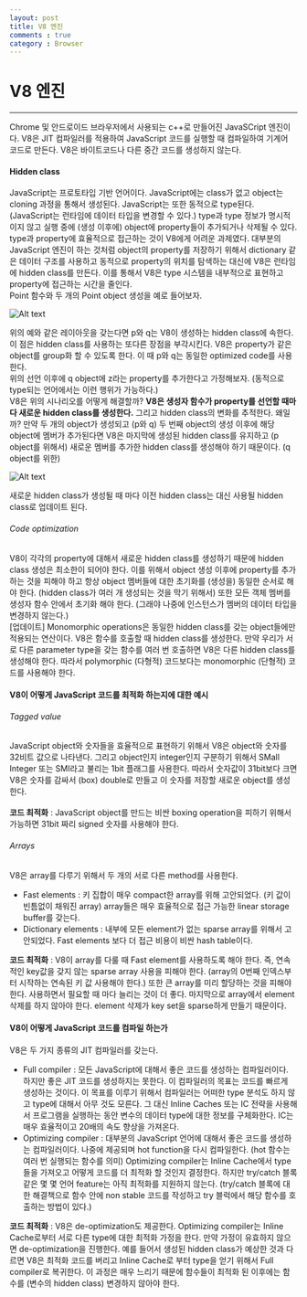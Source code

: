 ```yaml
---
layout: post
title: V8 엔진
comments : true
category : Browser
---
```



# V8 엔진
***
Chrome 및 안드로이드 브라우저에서 사용되는 c++로 만들어진 JavaSCript 엔진이다. V8은 JIT 컴파일러를 적용하여 JavaScript 코드를 실행할 때 컴파일하여 기계어 코드로 만든다. V8은 바이트코드나 다른 중간 코드를 생성하지 않는다.

#### Hidden class 
JavaScript는 프로토타입 기반 언어이다. JavaScript에는 class가 없고 object는 cloning 과정을 통해서 생성된다. JavaScript는 또한 동적으로 type된다. (JavaScript는 런타임에 데이터 타입을 변경할 수 있다.) type과 type 정보가 명시적이지 않고 실행 중에 (생성 이후에) object에 property들이 추가되거나 삭제될 수 있다. type과 property에 효율적으로 접근하는 것이 V8에게 어려운 과제였다. 대부분의 JavaScript 엔진이 하는 것처럼  object의 property를 저장하기 위해서 dictionary 같은 데이터 구조를 사용하고 동적으로 property의 위치를 탐색하는 대신에 V8은 런타임에 hidden class를 만든다. 이를 통해서 V8은 type 시스템을 내부적으로 표현하고 property에 접근하는 시간을 줄인다.
<br/>
Point 함수와 두 개의 Point object 생성을 예로 들어보자.

![Alt text](https://github.com/pwn3r/project_71/blob/master/week1/3ffr3s/hidden_class.JPG)

위의 예와 같은 레이아웃을 갖는다면 p와 q는 V8이 생성하는 hidden class에 속한다. 이 점은 hidden class를 사용하는 또다른 장점을 부각시킨다. V8은 property가 같은 object를 group화 할 수 있도록 한다. 이 때 p와 q는 동일한 optimized code를 사용한다. 
<br/>
위의 선언 이후에 q object에 z라는 property를 추가한다고 가정해보자. (동적으로 type되는 언어에서는 이런 행위가 가능하다.)
<br/>
V8은 위의 시나리오를 어떻게 해결할까? __V8은 생성자 함수가 property를 선언할 때마다 새로운 hidden class를 생성한다.__ 그리고 hidden class의 변화를 추적한다. 왜일까? 만약 두 개의 object가 생성되고 (p와 q) 두 번째 object의 생성 이후에 해당 object에 멤버가 추가된다면 V8은 마지막에 생성된 hidden class를 유지하고 (p object를 위해서) 새로운 멤버를 추가한 hidden class를 생성해야 하기 때문이다. (q object를 위한)   

![Alt text](https://github.com/pwn3r/project_71/blob/master/week1/3ffr3s/hidden_class2.JPG)

새로운 hidden class가 생성될 때 마다 이전 hidden class는 대신 사용될 hidden class로 업데이트 된다.  

###### Code optimization
V8이 각각의 property에 대해서 새로운 hidden class를 생성하기 때문에 hidden class 생성은 최소한이 되어야 한다. 이를 위해서 object 생성 이후에 property를 추가하는 것을 피해야 하고 항상 object 멤버들에 대한 초기화를 (생성을) 동일한 순서로 해야 한다. (hidden class가 여러 개 생성되는 것을 막기 위해서) 또한 모든 객체 멤버를 생성자 함수 안에서 초기화 해야 한다. (그래야 나중에 인스턴스가 멤버의 데이터 타입을 변경하지 않는다.)
<br/>
[업데이트]  Monomorphic operations은 동일한 hidden class를 갖는 object들에만 적용되는 연산이다. V8은 함수를 호출할 때 hidden class를 생성한다. 만약 우리가 서로 다른 parameter type을 갖는 함수를 여러 번 호출하면 V8은 다른 hidden class를 생성해야 한다. 따라서 polymorphic (다형적) 코드보다는 monomorphic (단형적) 코드를 사용해야 한다. 

#### V8이 어떻게 JavaScript 코드를 최적화 하는지에 대한 예시 
###### Tagged value
JavaScript object와 숫자들을 효율적으로 표현하기 위해서 V8은 object와 숫자를 32비트 값으로 나타낸다. 그리고 object인지 integer인지 구분하기 위해서 SMall Integer 또는 SMI라고 불리는 1bit 플래그를 사용한다. 따라서 숫자값이 31bit보다 크면 V8은 숫자를 감싸서 (box) double로 만들고 이 숫자를 저장할 새로운 object를 생성한다. 
<br/><br/>
__코드 최적화__ : JavaScript object를 만드는 비싼 boxing operation을 피하기 위해서 가능하면 31bit 짜리 signed 숫자를 사용해야 한다.
###### Arrays
V8은 array를 다루기 위해서 두 개의 서로 다른 method를 사용한다. 
- Fast elements : 키 집합이 매우 compact한 array를 위해 고안되었다. (키 값이 빈틈없이 채워진 array) array들은 매우 효율적으로 접근 가능한 linear storage buffer를 갖는다.
- Dictionary elements : 내부에 모든 element가 없는 sparse array를 위해서 고안되었다. Fast elements 보다 더 접근 비용이 비싼 hash table이다.

__코드 최적화__ : V8이 array를 다룰 때 Fast element를 사용하도록 해야 한다. 즉, 연속적인 key값을 갖지 않는 sparse array 사용을 피해야 한다. (array의 0번째 인덱스부터 시작하는 연속된 키 값 사용해야 한다.) 또한 큰 array를 미리 할당하는 것을 피해야 한다. 사용하면서 필요할 때 마다 늘리는 것이 더 좋다. 마지막으로 array에서 element 삭제를 하지 않아야 한다. element 삭제가 key set을 sparse하게 만들기 때문이다. 

#### V8이 어떻게 JavaScript 코드를 컴파일 하는가
V8은 두 가지 종류의 JIT 컴파일러를 갖는다.
- Full compiler : 모든 JavaScript에 대해서 좋은 코드를 생성하는 컴파일러이다. 하지만 좋은 JIT 코드를 생성하지는 못한다. 이 컴파일러의 목표는 코드를 빠르게 생성하는 것이다. 이 목표를 이루기 위해서 컴파일러는 어떠한 type 분석도 하지 않고 type에 대해서 아무 것도 모른다. 그 대신 Inline Caches 또는 IC 전략을 사용해서 프로그램을 실행하는 동안 변수의 데이터 type에 대한 정보를 구체화한다. IC는 매우 효율적이고 20배의 속도 향상을 가져온다. 
- Optimizing compiler : 대부분의 JavaScript 언어에 대해서 좋은 코드를 생성하는 컴파일러이다. 나중에 제공되며 hot function을 다시 컴파일한다. (hot 함수는 여러 번 실행되는 함수를 의미) Optimizing compiler는 Inline Cache에서 type들을 가져오고 어떻게 코드를 더 최적화 할 것인지 결정한다. 하지만 try/catch 블록같은 몇 몇 언어 feature는 아직 최적화를 지원하지 않는다. (try/catch 블록에 대한 해결책으로 함수 안에 non stable 코드를 작성하고 try 블럭에서 해당 함수를 호출하는 방법이 있다.)

__코드 최적화__ : V8은 de-optimization도 제공한다. Optimizing compiler는 Inline Cache로부터 서로 다른 type에 대한 최적화 가정을 한다. 만약 가정이 유효하지 않으면 de-optimization을 진행한다. 예를 들어서 생성된 hidden class가 예상한 것과 다르면 V8은 최적화 코드를 버리고 Inline Cache로 부터 type을 얻기 위해서 Full compiler로 복귀한다. 이 과정은 매우 느리기 때문에 함수들이 최적화 된 이후에는 함수를 (변수의 hidden class) 변경하지 않아야 한다. 
